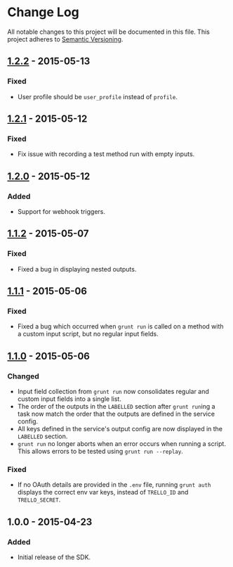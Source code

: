 # Change Log
All notable changes to this project will be documented in this file.
This project adheres to [Semantic Versioning](http://semver.org/).

## [1.2.2] - 2015-05-13
### Fixed
- User profile should be `user_profile` instead of `profile`.

## [1.2.1] - 2015-05-12
### Fixed
- Fix issue with recording a test method run with empty inputs.

## [1.2.0] - 2015-05-12
### Added
- Support for webhook triggers.

## [1.1.2] - 2015-05-07
### Fixed
- Fixed a bug in displaying nested outputs.

## [1.1.1] - 2015-05-06
### Fixed
- Fixed a bug which occurred when `grunt run` is called on a method with a custom input script, but no regular input fields.

## [1.1.0] - 2015-05-06
### Changed
- Input field collection from `grunt run` now consolidates regular and custom input fields into a single list.
- The order of the outputs in the `LABELLED` section after `grunt run`ing a task now match the order that the outputs are defined in the service config.
- All keys defined in the service's output config are now displayed in the `LABELLED` section.
- `grunt run` no longer aborts when an error occurs when running a script. This allows errors to be tested using `grunt run --replay`.

### Fixed
- If no OAuth details are provided in the `.env` file, running `grunt auth` displays the correct env var keys, instead of `TRELLO_ID` and `TRELLO_SECRET`.

## 1.0.0 - 2015-04-23
### Added
- Initial release of the SDK.

[1.2.2]: https://github.com/flowxo/flowxo-sdk/compare/v1.2.1...v1.2.2
[1.2.1]: https://github.com/flowxo/flowxo-sdk/compare/v1.2.0...v1.2.1
[1.2.0]: https://github.com/flowxo/flowxo-sdk/compare/v1.1.2...v1.2.0
[1.1.2]: https://github.com/flowxo/flowxo-sdk/compare/v1.1.1...v1.1.2
[1.1.1]: https://github.com/flowxo/flowxo-sdk/compare/v1.1.0...v1.1.1
[1.1.0]: https://github.com/flowxo/flowxo-sdk/compare/v1.0.0...v1.1.0
